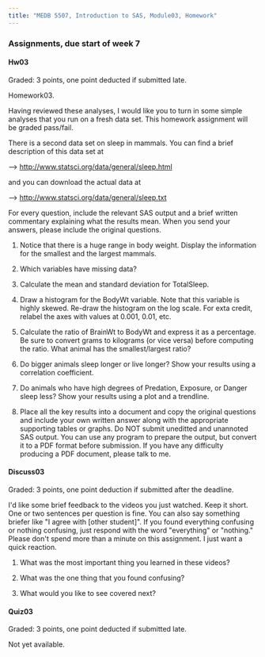 ```yaml
---
title: "MEDB 5507, Introduction to SAS, Module03, Homework"
---
```


### Assignments, due start of week 7

#### Hw03

Graded: 3 points, one point deducted if submitted late.

Homework03.

Having reviewed these analyses, I would like
you to turn in some simple analyses that you
run on a fresh data set. This homework
assignment will be graded pass/fail.

There is a second data set on sleep in
mammals. You can find a brief description of
this data set at

--> http://www.statsci.org/data/general/sleep.html

and you can download the actual data at

--> http://www.statsci.org/data/general/sleep.txt

For every question, include the relevant SAS
output and a brief written commentary explaining
what the results mean. When you send your
answers, please include the original questions.

1. Notice that there is a huge range in body
weight. Display the information for the
smallest and the largest mammals.

2. Which variables have missing data?

3. Calculate the mean and standard deviation
for TotalSleep.

4. Draw a histogram for the BodyWt variable.
Note that this variable is highly skewed.
Re-draw the histogram on the log scale.
For exta credit, relabel the axes with values
at 0.001, 0.01, etc.

5. Calculate the ratio of BrainWt to BodyWt
and express it as a percentage. Be sure to
convert grams to kilograms (or vice versa)
before computing the ratio. What animal has
the smallest/largest ratio?

6. Do bigger animals sleep longer or live
longer? Show your results using a correlation
coefficient.

7. Do animals who have high degrees of
Predation, Exposure, or Danger sleep less?
Show your results using a plot and a trendline.

8. Place all the key results into a document
and copy the original questions and include
your own written answer along with the
appropriate supporting tables or graphs.
Do NOT submit uneditted and unannoted
SAS output. You can use any program to
prepare the output, but convert it to a PDF
format before submission. If you have any
difficulty producing a PDF document, please
talk to me.

#### Discuss03

Graded: 3 points, one point deduction if submitted after the deadline.

I'd like some brief feedback to the videos you just watched. Keep it short. One or two sentences per question is fine. You can also say something briefer like "I agree with [other student]". If you found everything confusing or nothing confusing, just respond with the word "everything" or "nothing." Please don't spend more than a minute on this assignment. I just want a quick reaction.

1. What was the most important thing you learned in these videos?

2. What was the one thing that you found confusing?

3. What would you like to see covered next?

#### Quiz03

Graded: 3 points, one point deducted if submitted late.

Not yet available.